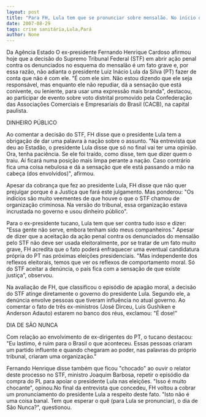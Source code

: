 ```yaml
---
layout: post
title: "Para FH, Lula tem que se pronunciar sobre mensalão. No início da crise, tucanos omitiram-se vergonhosamente "
date: 2007-08-29
tags: crise sanitária,Lula,Pará
author: None
---
```

Da Ag&ecirc;ncia Estado
O ex-presidente Fernando Henrique Cardoso afirmou hoje que a decis&atilde;o do Supremo Tribunal Federal (STF) em abrir a&ccedil;&atilde;o penal contra os denunciados no esquema do mensal&atilde;o &eacute; um fato grave e, por essa raz&atilde;o, n&atilde;o adianta o presidente Luiz In&aacute;cio Lula da Silva (PT) fazer de conta que n&atilde;o &eacute; com ele. &quot;&Eacute; com ele sim. N&atilde;o estou dizendo que ele seja respons&aacute;vel, mas enquanto ele n&atilde;o repudiar, d&aacute; a sensa&ccedil;&atilde;o que est&aacute; conivente, ou leniente, para usar uma express&atilde;o mais branda&quot;, destacou, ao participar de evento sobre voto distrital promovido pela Confedera&ccedil;&atilde;o das Associa&ccedil;&otilde;es Comerciais e Empresariais do Brasil (CACB), na capital paulista.

DINHEIRO P&Uacute;BLICO

Ao comentar a decis&atilde;o do STF, FH disse que o presidente Lula tem a obriga&ccedil;&atilde;o de dar uma palavra &agrave; na&ccedil;&atilde;o sobre o assunto. &quot;Na entrevista que deu ao Estad&atilde;o, o presidente Lula disse que s&oacute; no final vai ter uma opini&atilde;o. Ora, tenha paci&ecirc;ncia. Se ele foi tra&iacute;do, como disse, tem que dizer quem o traiu. A&iacute; ficar&aacute; numa posi&ccedil;&atilde;o mais limpa perante a na&ccedil;&atilde;o. Caso contr&aacute;rio fica uma coisa nebulosa e d&aacute; a sensa&ccedil;&atilde;o que ele est&aacute; passando a m&atilde;o na cabe&ccedil;a (dos envolvidos)&quot;, afirmou.

Apesar da cobran&ccedil;a que fez ao presidente Lula, FH disse que n&atilde;o quer prejulgar porque &eacute; a Justi&ccedil;a que far&aacute; este julgamento. Mas ponderou: &quot;Os ind&iacute;cios s&atilde;o muito veementes de que houve o que o STF chamou de organiza&ccedil;&atilde;o criminosa. Na vers&atilde;o do tribunal, essa organiza&ccedil;&atilde;o estava incrustada no governo e usou dinheiro p&uacute;blico&quot;. 

Para o ex-presidente tucano, Lula tem que ser contra tudo isso e dizer: &quot;Essa gente n&atilde;o serve, embora tenham sido meus companheiros.&quot; Apesar de dizer que a aceita&ccedil;&atilde;o da a&ccedil;&atilde;o penal contra os denunciados do mensal&atilde;o pelo STF n&atilde;o deve ser usada eleitoralmente, por se tratar de um fato muito grave, FH acredita que o fato poder&aacute; enfraquecer uma eventual candidatura pr&oacute;pria do PT nas pr&oacute;ximas elei&ccedil;&otilde;es presidenciais. &quot;Mas independente dos reflexos eleitorais, temos que ver os reflexos de comportamento moral. S&oacute; do STF aceitar a den&uacute;ncia, o pa&iacute;s fica com a sensa&ccedil;&atilde;o de que existe justi&ccedil;a&quot;, observou.

Na avalia&ccedil;&atilde;o de FH, que classificou o epis&oacute;dio de apag&atilde;o moral, a decis&atilde;o do STF atinge diretamente o governo do presidente Lula. Segundo ele, a den&uacute;ncia envolve pessoas que tiveram influ&ecirc;ncia no atual governo. Ao comentar o fato de tr&ecirc;s ex-ministros (Jos&eacute; Dirceu, Luis Gushiken e Anderson Adauto) estarem no banco dos r&eacute;us, exclamou: &quot;&Eacute; dose!&quot;

DIA DE S&Atilde;O NUNCA

Com rela&ccedil;&atilde;o ao envolvimento de ex-dirigentes do PT, o tucano destacou: &quot;Eu lastimo, &eacute; ruim para o Brasil o que aconteceu. Essas pessoas criaram um partido influente e quando chegaram ao poder, nas palavras do pr&oacute;prio tribunal, criaram uma organiza&ccedil;&atilde;o.&quot;

Fernando Henrique disse tamb&eacute;m que ficou &quot;chocado&quot; ao ouvir o relator deste processo no STF, ministro Joaquim Barbosa, repetir o epis&oacute;dio da compra do PL para apoiar o presidente Lula nas elei&ccedil;&otilde;es. &quot;Isso &eacute; muito chocante&quot;, opinou.No final da entrevista que concedeu, FH voltou a cobrar um pronunciamento do presidente Lula a respeito deste fato. &quot;Isto n&atilde;o &eacute; uma coisa banal. Tem que esperar o qu&ecirc; (para Lula se pronunciar), o dia de S&atilde;o Nunca?&quot;, questionou. 